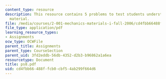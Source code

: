 ```yaml
---
content_type: resource
description: This resource contains 5 problems to test students understanding of course
  material.
file: /media/courses/2-001-mechanics-materials-i-fall-2006/cd4fbb66488ffcb0cbf54ab299f664d6_ps8.pdf
file_type: application/pdf
learning_resource_types:
- Assignments
ocw_type: OCWFile
parent_title: Assignments
parent_type: CourseSection
parent_uid: 3fd2eddb-56db-4352-d2b3-b96862a1a6ea
resourcetype: Document
title: ps8.pdf
uid: cd4fbb66-488f-fcb0-cbf5-4ab299f664d6
---
```

